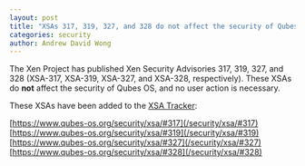 ```yaml
---
layout: post
title: "XSAs 317, 319, 327, and 328 do not affect the security of Qubes OS"
categories: security
author: Andrew David Wong
---
```


The Xen Project has published Xen Security Advisories 317, 319, 327, and
328 (XSA-317, XSA-319, XSA-327, and XSA-328, respectively). These
XSAs do **not** affect the security of Qubes OS, and no user action is
necessary.

These XSAs have been added to the [XSA Tracker]:

[https://www.qubes-os.org/security/xsa/#317](/security/xsa/#317)  
[https://www.qubes-os.org/security/xsa/#319](/security/xsa/#319)  
[https://www.qubes-os.org/security/xsa/#327](/security/xsa/#327)  
[https://www.qubes-os.org/security/xsa/#328](/security/xsa/#328)


[XSA Tracker]: /security/xsa/

